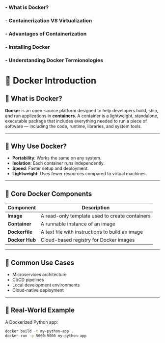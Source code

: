 ### - What is Docker?
### - Containerization VS Virtualization
### - Advantages of Containerization
### - Installing Docker
### - Understanding Docker Termionologies


# 🐳 Docker Introduction

## 📌 What is Docker?

**Docker** is an open-source platform designed to help developers build, ship, and run applications in **containers**. A container is a lightweight, standalone, executable package that includes everything needed to run a piece of software — including the code, runtime, libraries, and system tools.

---

## 🚀 Why Use Docker?

- **Portability**: Works the same on any system.
- **Isolation**: Each container runs independently.
- **Speed**: Faster setup and deployment.
- **Lightweight**: Uses fewer resources compared to virtual machines.

---

## 🧱 Core Docker Components

| Component     | Description |
|---------------|-------------|
| **Image**     | A read-only template used to create containers |
| **Container** | A runnable instance of an image |
| **Dockerfile**| A text file with instructions to build an image |
| **Docker Hub**| Cloud-based registry for Docker images |

---

## 🔧 Common Use Cases

- Microservices architecture
- CI/CD pipelines
- Local development environments
- Cloud-native deployment

---

## 📁 Real-World Example

A Dockerized Python app:

```bash
docker build -t my-python-app .
docker run -p 5000:5000 my-python-app
